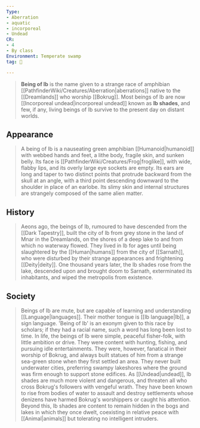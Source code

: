 ```yaml
---
Type:
- Aberration
- aquatic
- incorporeal
- Undead
CR:
- 4
- By class
Environment: Temperate swamp
tag: 👹

---
```


> **Being of Ib** is the name given to a strange race of amphibian [[PathfinderWiki/Creatures/Aberration|aberrations]] native to the [[Dreamlands]] who worship [[Bokrug]]. Most beings of Ib are now [[Incorporeal undead|incorporeal undead]] known as **Ib shades**, and few, if any, living beings of Ib survive to the present day on distant worlds.



## Appearance

> A being of Ib is a nauseating green amphibian [[Humanoid|humanoid]] with webbed hands and feet, a lithe body, fragile skin, and sunken belly. Its face is [[PathfinderWiki/Creatures/Frog|froglike]], with wide, flabby lips, and its overly large eye sockets are empty. Its ears are long and taper to two distinct points that protrude backward from the skull at an angle, with a third point descending downward to the shoulder in place of an earlobe. Its slimy skin and internal structures are strangely composed of the same alien matter.


## History

> Aeons ago, the beings of Ib, rumoured to have descended from the [[Dark Tapestry]], built the city of Ib from grey stone in the land of Mnar in the Dreamlands, on the shores of a deep lake to and from which no waterway flowed. They lived in Ib for ages until being slaughtered by the [[Human|humans]] from the city of [[Sarnath]], who were disturbed by their strange appearances and frightening [[Deity|deity]]. One thousand years later, the Ib shades rose from the lake, descended upon and brought doom to Sarnath, exterminated its inhabitants, and wiped the metropolis from existence.


## Society

> Beings of Ib are mute, but are capable of learning and understanding [[Language|languages]]. Their mother tongue is [[Ib language|Ib]], a sign language. 'Being of Ib' is an exonym given to this race by scholars; if they had a racial name, such a word has long been lost to time.
> In life, the beings of Ib were simple, peaceful fisher-folk, with little ambition or drive. They were content with hunting, fishing, and pursuing idle entertainments. They were, however, fanatical in their worship of Bokrug, and always built statues of him from a strange sea-green stone when they first settled an area. They never built underwater cities, preferring swampy lakeshores where the ground was firm enough to support stone edifices.
> As [[Undead|undead]], Ib shades are much more violent and dangerous, and threaten all who cross Bokrug's followers with vengeful wrath. They have been known to rise from bodies of water to assault and destroy settlements whose denizens have harmed Bokrug's worshippers or caught his attention. Beyond this, Ib shades are content to remain hidden in the bogs and lakes in which they once dwelt, coexisting in relative peace with [[Animal|animals]] but tolerating no intelligent intruders.








